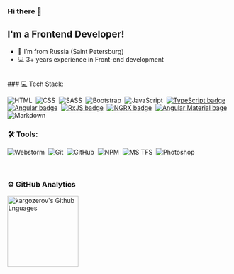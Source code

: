 ### Hi there 👋

## I'm a Frontend Developer!

- 📍 I’m from Russia (Saint Petersburg)
- 💻 3+ years experience in Front-end development

<!-- ### 🤝 Connect with me:

[<img align="left" alt="kargozerov | Instagram" width="22px" src="https://cdn.jsdelivr.net/npm/simple-icons@v3/icons/instagram.svg" />][instagram]
[<img align="left" alt="kargozerov | VK" width="22px" src="https://cdn.jsdelivr.net/npm/simple-icons@v3/icons/vk.svg" />][vk] -->
<br>
### 💻 Tech Stack:

![HTML](https://img.shields.io/badge/-HTML-333333?style=flat&logo=HTML5&logoColor=E34F26)&nbsp;
![CSS](https://img.shields.io/badge/-CSS-333333?style=flat&logo=CSS3&logoColor=1572B6)&nbsp;
![SASS](https://img.shields.io/badge/-SASS-333333?style=flat&logo=SASS)&nbsp;
![Bootstrap](https://img.shields.io/badge/-Bootstrap-333333?style=flat&logo=bootstrap&logoColor=563D7C)&nbsp;
![JavaScript](https://img.shields.io/badge/-JavaScript-333333?style=flat&logo=javascript)&nbsp;
[![TypeScript badge](https://img.shields.io/badge/-TypeScript-333333?style=flat&logo=TypeScript&logoColor=007ACC)](https://github.com/microsoft/TypeScript)&nbsp;
[![Angular badge](https://img.shields.io/badge/-Angular-333333?style=flat&logo=Angular&logoColor=red)](https://www.github.com/angular/angular)&nbsp;
[![RxJS badge](https://img.shields.io/badge/-RxJS-333333?style=flat&logo=ReactiveX&logoColor=e91e63)](https://github.com/ReactiveX/rxjs)&nbsp;
[![NGRX badge](https://img.shields.io/badge/-NGRX-333333?style=flat&logo=ReactiveX&logoColor=a829c3)](https://github.com/ngrx)&nbsp;
[![Angular Material bage](https://img.shields.io/badge/-Material-333333?style=flat&logo=Angular&logoColor=673ab7)](https://github.com/angular/components)&nbsp;
![Markdown](https://img.shields.io/badge/-Markdown-333333?style=flat&logo=markdown)&nbsp;

### 🛠 Tools:

![Webstorm](https://img.shields.io/badge/-Webstorm-333333?style=flat&logo=webstorm&logoColor=4ca6ff)&nbsp;
![Git](https://img.shields.io/badge/-Git-333333?style=flat&logo=git)&nbsp;
![GitHub](https://img.shields.io/badge/-GitHub-333333?style=flat&logo=github)&nbsp;
![NPM](https://img.shields.io/badge/-Npm-333333?style=flat&logo=npm)&nbsp;
![MS TFS](https://img.shields.io/badge/-TFS-333333?style=flat&logo=TFS&logoColor=4ca6ff)&nbsp;
![Photoshop](https://img.shields.io/badge/-Photoshop-333333?style=flat&logo=adobe-photoshop)&nbsp;


<br />

### ⚙️ GitHub Analytics

<!-- <img height="160em" align="left" alt="kargozerov's Github Stats" src="https://github-readme-stats.codestackr.vercel.app/api?username=kargozerov&theme=radical&show_icons=true" /> -->
<img height="160em" align="left" alt="kargozerov's Github Lnguages" src="https://github-readme-stats-eight-theta.vercel.app/api/top-langs/?username=kargozerov&theme=radical&layout=compact" />


[instagram]: https://instagram.com/kargozerov
[vk]: https://vk.com/kargozerov
